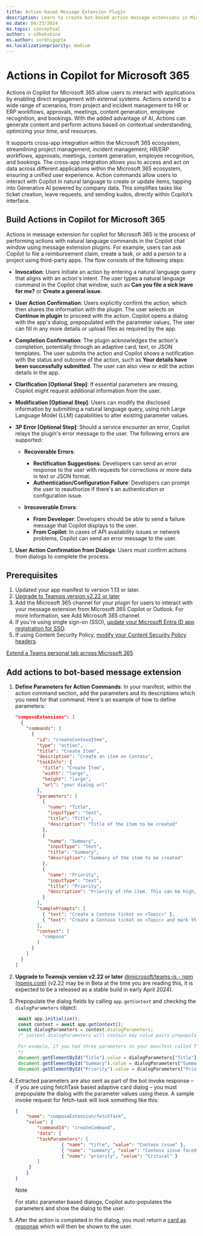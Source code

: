 ```yaml
---
title: Action-based Message Extension Plugin
description: Learn to create bot-based action message extensions in Microsoft Teams, enabling users to perform tasks with natural language commands in Copilot.
ms.date: 04/23/2024
ms.topic: conceptual
author: v-sdhakshina
ms.author: surbhigupta
ms.localizationpriority: medium
---
```


# Actions in Copilot for Microsoft 365

Actions in Copilot for Microsoft 365 allow users to interact with applications by enabling direct engagement with external systems. Actions extend to a wide range of scenarios, from project and incident management to HR or ERP workflows, approvals, meetings, content generation, employee  recognition, and bookings. With the added advantage of AI,  Actions can generate content and perform actions based on contextual understanding, optimizing your time, and resources.

It supports cross-app integration within the Microsoft 365 ecosystem, streamlining project management, incident management, HR/ERP workflows, approvals, meetings, content generation, employee recognition, and bookings. The cross-app integration allows you to access and act on data across different applications within the Microsoft 365 ecosystem, ensuring a unified user experience. Action commands allow users to interact with Copilot in natural language to create or update items, tapping into Generative AI powered by company data. This simplifies tasks like ticket creation, leave requests, and sending kudos, directly within Copilot’s interface.

## Build Actions in Copilot for Microsoft 365

Actions in message extension for copilot for Microsoft 365 is the process of performing actions with natural language commands in the Copilot chat window using message extension plugins. For example, users can ask Copilot to file a reimbursement claim, create a task, or add a person to a project using third-party apps. The flow consists of the following steps:

* **Invocation**: Users initiate an action by entering a natural language query that aligns with an action's intent. The user types a natural language command in the Copilot chat window, such as **Can you file a sick leave for me?** or **Create a general issue**.

* **User Action Confirmation**: Users explicitly confirm the action, which then shares the information with the plugin. The user selects on **Continue in plugin** to proceed with the action. Copilot opens a dialog with the app's dialog, prepopulated with the parameter values. The user can fill in any more details or upload files as required by the app.

* **Completion Confirmation**: The plugin acknowledges the action's completion, potentially through an adaptive card, text, or JSON templates. The user submits the action and Copilot shows a notification with the status and outcome of the action, such as **Your details have been successfully submitted**. The user can also view or edit the action details in the app.

* **Clarification [Optional Step]**: If essential parameters are missing, Copilot might request additional information from the user.

* **Modification [Optional Step]**: Users can modify the disclosed information by submitting a natural language query, using rich Large Language Model (LLM) capabilities to alter existing parameter values.

* **3P Error [Optional Step]**: Should a service encounter an error, Copilot relays the plugin's error message to the user. The following errors are supported:

   * **Recoverable Errors**:
      * **Rectification Suggestions**: Developers can send an error response to the user with requests for corrections or more data in text or JSON format.
      * **Authentication/Configuration Failure**: Developers can prompt the user to reauthorize if there's an authentication or configuration issue.

   * **Irrecoverable Errors**:
      * **From Developer**: Developers should be able to send a failure message that Copilot displays to the user.
      * **From Copilot**: In cases of API availability issues or network problems, Copilot can send an error message to the user.

1. **User Action Confirmation from Dialogs**: Users must confirm actions from dialogs to complete the process.

## Prerequisites

1. Updated your app manifest to version 1.13 or later.
1. [Upgrade to Teamsjs version v2.22 or later](https://www.npmjs.com/package/@microsoft/teams-js)
1. Add the Microsoft 365 channel for your plugin for users to interact with your message extension from Microsoft 365 Copilot or Outlook. For more information, see Add Microsoft 365 channel.
1. If you're using single sign-on (SSO), [update your Microsoft Entra ID app registration for SSO](/m365-apps/extend-m365-teams-personal-tab.md#update-microsoft-entra-app-registration-for-sso).
1. If using Content Security Policy, [modify your Content Security Policy headers](/m365-apps/extend-m365-teams-personal-tab.md?tabs=manifest-teams-toolkit#configure-content-security-policy-headers).

[Extend a Teams personal tab across Microsoft 365](../m365-apps/extend-m365-teams-personal-tab.md)

## Add actions to bot-based message extension

1. **Define Parameters for Action Commands**: In your manifest, within the action command section, add the parameters and its descriptions which you need for that command. Here's an example of how to define parameters:

    ```json
    "composeExtensions": [
      {
        "commands": [
          {
            "id": "createContosoItem",
            "type": "action",
            "title": "Create Item",
            "description": "Create an item on Contoso",
            "taskInfo": {
              "title": "Create Item",
              "width": "large",
              "height": "large",
              "url": "your dialog url"
            },
            "parameters": [
              {
                "name": "Title",
                "inputType": "text",
                "title": "Title",
                "description": "Title of the item to be created"
              },
              {
                "name": "Summary",
                "inputType": "text",
                "title": "Summary",
                "description": "Summary of the item to be created"
              },
              {
                "name": "Priority",
                "inputType": "text",
                "title": "Priority",
                "description": "Priority of the item. This can be high, medium or low."
              }
            ],
            "samplePrompts": [
              { "text": "Create a Contoso ticket on <Topic>" },
              { "text": "Create a Contoso ticket on <Topic> and mark the priority as <Priority>" }
            ],
            "context": [
              "compose"
            ]
          }
        ]
      }
    ]
    ```

1. **Upgrade to Teamsjs version v2.22 or later** [@microsoft/teams-js - npm (npmjs.com)](https://www.npmjs.com/package/@microsoft/teams-js) (v2.22 may be in Beta at the time you are reading this, it is expected to be a released as a stable build in early April 2024).

1. Prepopulate the dialog fields by calling `app.getContext` and checking the `dialogParameters` object:

   ```JavaScript
    await app.initialize();  
    const context = await app.getContext();  
    const dialogParameters = context.dialogParameters;  
    /* context.dialogParameters will contain key value pairs prepopulated by Copilot.The keys will match the parameter names specified in the manifest.

    For example, if you had three parameters in your manifest called Title, Description and Priority, you can access the values Copilot has prepopulated for you using dialogParameters.Title, dialogParameters.Description and dialogParameters.Priority  
    */  
    document.getElementById("Title").value = dialogParameters["Title"];  
    document.getElementById("Summary").value = dialogParameters["Summary"];  
    document.getElementById("Priority").value = dialogParameters["Priority"];  
   ```

1. Extracted parameters are also sent as part of the bot invoke response – if you are using fetchTask based adaptive card dialog – you must prepopulate the dialog with the parameter values using these. A sample invoke request for fetch-task will look something like this:

    ```json
    {  
        "name": "composeExtension/fetchTask",  
        "value": {  
            "commandId": "createCommand",  
            "data": {  
            "taskParameters": [  
                     { "name": "title", "value": "Contoso issue" },  
                     { "name": "summary", "value": "Contoso issue faced in the Fabrikam app" },  
                     { "name": "priority", "value": "Critical" }  
            ]  
         }  
        }  
    } 
    ```

    > [!NOTE]
    > For static parameter based dialogs, Copilot auto-populates the parameters and show the dialog to the user.

1. After the action is completed in the dialog, you must return a [card as response](how-to/action-commands/respond-to-task-module-submit.md#respond-with-a-card-inserted-into-the-compose-message-area) which will then be shown to the user.
